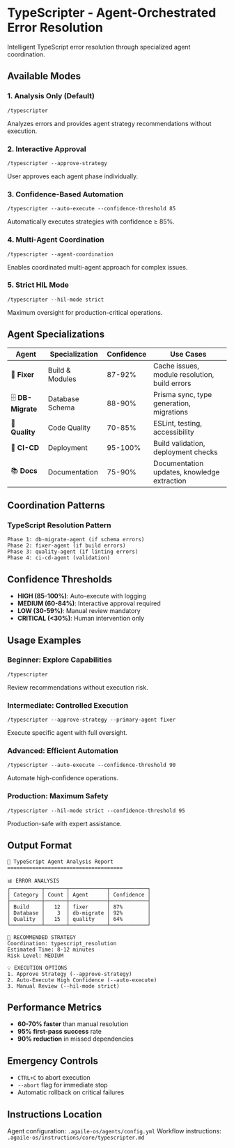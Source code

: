 # TypeScripter - Agent-Orchestrated Error Resolution

Intelligent TypeScript error resolution through specialized agent coordination.

## Available Modes

### 1. Analysis Only (Default)
```
/typescripter
```
Analyzes errors and provides agent strategy recommendations without execution.

### 2. Interactive Approval
```
/typescripter --approve-strategy
```
User approves each agent phase individually.

### 3. Confidence-Based Automation
```
/typescripter --auto-execute --confidence-threshold 85
```
Automatically executes strategies with confidence ≥ 85%.

### 4. Multi-Agent Coordination
```
/typescripter --agent-coordination
```
Enables coordinated multi-agent approach for complex issues.

### 5. Strict HIL Mode
```
/typescripter --hil-mode strict
```
Maximum oversight for production-critical operations.

## Agent Specializations

| Agent | Specialization | Confidence | Use Cases |
|-------|---------------|------------|-----------|
| 🔧 **Fixer** | Build & Modules | 87-92% | Cache issues, module resolution, build errors |
| 🗄️ **DB-Migrate** | Database Schema | 88-90% | Prisma sync, type generation, migrations |
| 🎯 **Quality** | Code Quality | 70-85% | ESLint, testing, accessibility |
| 🚀 **CI-CD** | Deployment | 95-100% | Build validation, deployment checks |
| 📚 **Docs** | Documentation | 75-90% | Documentation updates, knowledge extraction |

## Coordination Patterns

### TypeScript Resolution Pattern
```
Phase 1: db-migrate-agent (if schema errors)
Phase 2: fixer-agent (if build errors)
Phase 3: quality-agent (if linting errors)
Phase 4: ci-cd-agent (validation)
```

## Confidence Thresholds

- **HIGH (85-100%)**: Auto-execute with logging
- **MEDIUM (60-84%)**: Interactive approval required
- **LOW (30-59%)**: Manual review mandatory
- **CRITICAL (<30%)**: Human intervention only

## Usage Examples

### Beginner: Explore Capabilities
```
/typescripter
```
Review recommendations without execution risk.

### Intermediate: Controlled Execution
```
/typescripter --approve-strategy --primary-agent fixer
```
Execute specific agent with full oversight.

### Advanced: Efficient Automation
```
/typescripter --auto-execute --confidence-threshold 90
```
Automate high-confidence operations.

### Production: Maximum Safety
```
/typescripter --hil-mode strict --confidence-threshold 95
```
Production-safe with expert assistance.

## Output Format

```
🤖 TypeScript Agent Analysis Report
=====================================

📊 ERROR ANALYSIS
┌──────────┬───────┬────────────┬────────────┐
│ Category │ Count │ Agent      │ Confidence │
├──────────┼───────┼────────────┼────────────┤
│ Build    │   12  │ fixer      │ 87%        │
│ Database │    3  │ db-migrate │ 92%        │
│ Quality  │   15  │ quality    │ 64%        │
└──────────┴───────┴────────────┴────────────┘

🎯 RECOMMENDED STRATEGY
Coordination: typescript_resolution
Estimated Time: 8-12 minutes
Risk Level: MEDIUM

💡 EXECUTION OPTIONS
1. Approve Strategy (--approve-strategy)
2. Auto-Execute High Confidence (--auto-execute)
3. Manual Review (--hil-mode strict)
```

## Performance Metrics

- **60-70% faster** than manual resolution
- **95% first-pass success** rate
- **90% reduction** in missed dependencies

## Emergency Controls

- `CTRL+C` to abort execution
- `--abort` flag for immediate stop
- Automatic rollback on critical failures

## Instructions Location

Agent configuration: `.agaile-os/agents/config.yml`
Workflow instructions: `.agaile-os/instructions/core/typescripter.md`
